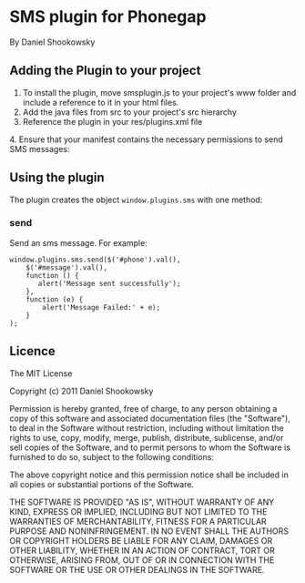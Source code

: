 # SMS plugin for Phonegap #
By Daniel Shookowsky

## Adding the Plugin to your project ##
1. To install the plugin, move smsplugin.js to your project's www folder and include a reference to it in your html files. 
2. Add the java files from src to your project's src hierarchy
3. Reference the plugin in your res/plugins.xml file
<plugin name="SmsPlugin" value="net.practicaldeveloper.phonegap.plugins.SmsPlugin"/>
4. Ensure that your manifest contains the necessary permissions to send SMS messages:

<uses-permission android:name="android.permission.SEND_SMS"/>
<uses-permission android:name="android.permission.ACCESS_NETWORK_STATE" />

## Using the plugin ##
The plugin creates the object `window.plugins.sms` with one method:
 
### send ###
Send an sms message.  For example:

	window.plugins.sms.send($('#phone').val(), 
		$('#message').val(), 
		function () { 
		   alert('Message sent successfully');	
		},
		function (e) {
			alert('Message Failed:' + e);
		}
	);

## Licence ##

The MIT License

Copyright (c) 2011 Daniel Shookowsky

Permission is hereby granted, free of charge, to any person obtaining a copy
of this software and associated documentation files (the "Software"), to deal
in the Software without restriction, including without limitation the rights
to use, copy, modify, merge, publish, distribute, sublicense, and/or sell
copies of the Software, and to permit persons to whom the Software is
furnished to do so, subject to the following conditions:

The above copyright notice and this permission notice shall be included in
all copies or substantial portions of the Software.

THE SOFTWARE IS PROVIDED "AS IS", WITHOUT WARRANTY OF ANY KIND, EXPRESS OR
IMPLIED, INCLUDING BUT NOT LIMITED TO THE WARRANTIES OF MERCHANTABILITY,
FITNESS FOR A PARTICULAR PURPOSE AND NONINFRINGEMENT. IN NO EVENT SHALL THE
AUTHORS OR COPYRIGHT HOLDERS BE LIABLE FOR ANY CLAIM, DAMAGES OR OTHER
LIABILITY, WHETHER IN AN ACTION OF CONTRACT, TORT OR OTHERWISE, ARISING FROM,
OUT OF OR IN CONNECTION WITH THE SOFTWARE OR THE USE OR OTHER DEALINGS IN
THE SOFTWARE.